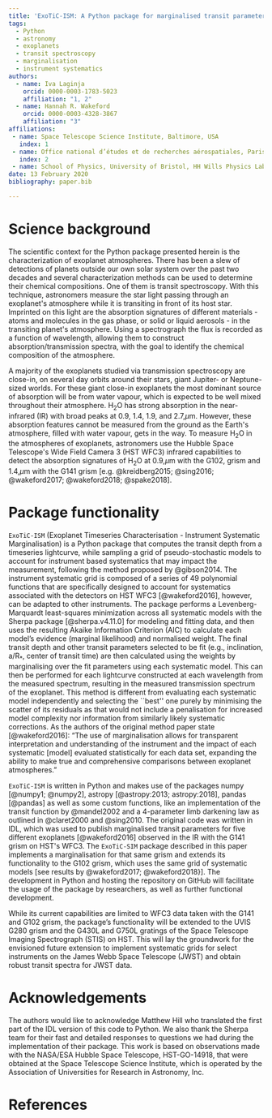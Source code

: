 ```yaml
---
title: 'ExoTiC-ISM: A Python package for marginalised transit parameters across a grid of systematic instrument models'
tags:
  - Python
  - astronomy
  - exoplanets
  - transit spectroscopy
  - marginalisation
  - instrument systematics
authors:
  - name: Iva Laginja
    orcid: 0000-0003-1783-5023
    affiliation: "1, 2"
  - name: Hannah R. Wakeford
    orcid: 0000-0003-4328-3867
    affiliation: "3"
affiliations:
 - name: Space Telescope Science Institute, Baltimore, USA
   index: 1
 - name: Office national d’études et de recherches aérospatiales, Paris, France
   index: 2
 - name: School of Physics, University of Bristol, HH Wills Physics Laboratory, Tyndall Avenue, Bristol BS8 1TL, UK
date: 13 February 2020
bibliography: paper.bib

---
```


# Science background

The scientific context for the Python package presented herein is the characterization of exoplanet atmospheres. 
There has been a slew of detections of planets outside our own solar system over the past two decades and several 
characterization methods can be used to determine their chemical compositions. One of them is transit spectroscopy. 
With this technique, astronomers measure the star light passing through an exoplanet's atmosphere while it is 
transiting in front of its host star. Imprinted on this light are the absorption signatures of different 
materials - atoms and molecules in the gas phase, or solid or liquid aerosols - in the transiting planet's atmosphere. 
Using a spectrograph the flux is recorded as a function of wavelength, allowing them to construct 
absorption/transmission spectra, with the goal to identify the chemical composition of the atmosphere.

A majority of the exoplanets studied via transmission spectroscopy are close-in, on several day orbits around their 
stars, giant Jupiter- or Neptune-sized worlds. For these giant close-in exoplanets the most dominant source of 
absorption will be from water vapour, which is expected to be well mixed throughout their atmosphere. H$_2$O has 
strong absorption in the near-infrared (IR) with broad peaks at 0.9, 1.4, 1.9, and 2.7\,$\mu$m. However, these 
absorption features cannot be measured from the ground as the Earth's atmosphere, filled with water vapour, gets in 
the way. To measure H$_2$O in the atmospheres of exoplanets, astronomers use the Hubble Space Telescope's Wide Field 
Camera 3 (HST WFC3) infrared capabilities to detect the absorption signatures of H$_2$O at 0.9\,$\mu$m with the G102, 
grism and 1.4\,$\mu$m with the G141 grism [e.g. @kreidberg2015; @sing2016; @wakeford2017; @wakeford2018; @spake2018].

# Package functionality

``ExoTiC-ISM`` (Exoplanet Timeseries Characterisation - Instrument Systematic Marginalisation) is a Python package that 
computes the transit depth from a timeseries lightcurve, while sampling a grid of pseudo-stochastic models to account 
for instrument based systematics that may impact the measurement, following the method proposed by @gibson2014. The 
instrument systematic grid is composed of a series of 49  polynomial functions that are specifically designed to 
account for systematics associated with the detectors on HST WFC3 [@wakeford2016], however, can be adapted to other 
instruments.
The package performs a Levenberg-Marquardt least-squares minimization across all systematic models with the 
Sherpa package [@sherpa.v4.11.0] for modeling and fitting data, and then uses the resulting Akaike Information 
Criterion (AIC) to calculate each model’s evidence (marginal likelihood) and normalised weight. The final transit 
depth and other transit parameters selected to be fit (e.g., inclination, a/R$_*$, center of transit time) are then 
calculated using the weights by marginalising over the fit parameters using each systematic model. This can then be 
performed for each lightcurve constructed at each wavelength from the measured spectrum, resulting in the measured 
transmission spectrum of the exoplanet. This method is different from evaluating each systematic model independently 
and selecting the ``best'' one purely by minimising the scatter of its residuals as that would not include a 
penalisation for increased model complexity nor information from similarly likely systematic corrections. As the 
authors of the original method paper state [@wakeford2016]: “The use of marginalisation 
allows for transparent interpretation and understanding of the instrument and the impact of each systematic [model] 
evaluated statistically for each data set, expanding the ability to make true and comprehensive comparisons between 
exoplanet atmospheres.”

``ExoTiC-ISM`` is written in Python and makes use of the packages numpy [@numpy1; @numpy2], astropy 
[@astropy:2013; astropy:2018], pandas [@pandas] as well as some custom functions, like an implementation of the 
transit function by @mandel2002 and a 4-parameter limb darkening law as outlined in @claret2000 and @sing2010. The 
original code was written in IDL, which was used to publish marginalised transit parameters for five different 
exoplanets [@wakeford2016] observed in the IR with the G141 grism on HST's WFC3. The ``ExoTiC-SIM`` package described 
in this paper implements a marginalisation for that same grism and extends its functionality to the G102 grism, which 
uses the same grid of systematic models [see results by @wakeford2017; @wakeford2018}]. The development in Python and 
hosting the repository on GitHub will facilitate the usage of the package by researchers, as well as further 
functional development.

While its current capabilities are limited to WFC3 data taken with the G141 and G102 grism, the package’s 
functionality will be extended to the UVIS G280 grism and the G430L and G750L gratings of the Space Telescope 
Imaging Spectrograph (STIS) on HST. This will lay the groundwork for the envisioned future extension to implement 
systematic grids for select instruments on the James Webb Space Telescope (JWST) and obtain robust transit spectra 
for JWST data.

# Acknowledgements

The authors would like to acknowledge Matthew Hill who translated the first part of the IDL version of this code to 
Python. We also thank the Sherpa team for their fast and detailed responses to questions we had during the 
implementation of their package. This work is based on observations made with the NASA/ESA Hubble Space Telescope, 
HST-GO-14918, that were obtained at the Space Telescope Science Institute, which is operated by the Association of 
Universities for Research in Astronomy, Inc.

# References